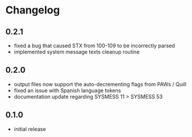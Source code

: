 # Changelog

## 0.2.1

* fixed a bug that caused STX from 100-109 to be incorrectly parsed
* implemented system message texts cleanup routine

## 0.2.0

* output files now support the auto-decrementing flags from PAWs / Quill
* fixed an issue with Spanish language tokens
* documentation update regarding SYSMESS 11 > SYSMESS 53

## 0.1.0

* initial release